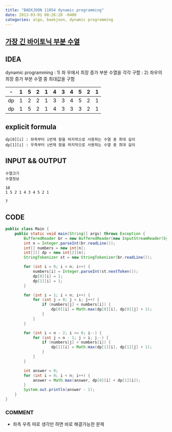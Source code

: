 ```yaml
---
title: "BAEKJOON 11054 dynamic programming"
date: 2013-03-01 08:26:28 -0400
categories: algo, baekjoon, dynamic programming
---
```


## [가장 긴 바이토닉 부분 수열](https://www.acmicpc.net/problem/11054)

## IDEA
dynamic programming
: 1) 좌 우에서 최장 증가 부분 수열을 각각 구함
: 2) 좌우의 최장 증가 부분 수열 중 최대값을 구함

 |-|1|5|2|1|4|3|4|5|2|1|
 |-|-|-|-|-|-|-|-|-|-|-|
 |dp|1|2|2|1|3|3|4|5|2|1|
 |dp|1|5|2|1|4|3|3|3|2|1|

## explicit formula
```
dp[0][i] : 좌측부터 i번재 항을 마지막으로 사용하는 수열 중 최대 길이
dp[1][i] : 우측부터 i번재 항을 마지막으로 사용하는 수열 중 최대 길이
```

## INPUT && OUTPUT
```
수열크기
수열정보

10
1 5 2 1 4 3 4 5 2 1

7
```

## CODE
```java
public class Main {
	public static void main(String[] args) throws Exception {
		BufferedReader br = new BufferedReader(new InputStreamReader(System.in));
		int n = Integer.parseInt(br.readLine());
		int[] numbers = new int[n];
		int[][] dp = new int[2][n];
		StringTokenizer st = new StringTokenizer(br.readLine());

		for (int i = 0; i < n; i++) {
			numbers[i] = Integer.parseInt(st.nextToken());
			dp[0][i] = 1;
			dp[1][i] = 1;
		}

		for (int i = 1; i < n; i++) {
			for (int j = 0; j < i; j++) {
				if (numbers[j] < numbers[i]) {
					dp[0][i] = Math.max(dp[0][i], dp[0][j] + 1);
				}
			}
		}

		for (int i = n - 2; i >= 0; i--) {
			for (int j = n - 1; j > i; j--) {
				if (numbers[j] < numbers[i]) {
					dp[1][i] = Math.max(dp[1][i], dp[1][j] + 1);
				}
			}
		}

		int answer = 0;
		for (int i = 0; i < n; i++) {
			answer = Math.max(answer, dp[0][i] + dp[1][i]);
		}
		System.out.println(answer - 1);
	}
}
```

### COMMENT
* 좌측 우측 따로 생각만 하면 바로 해결가능한 문제
